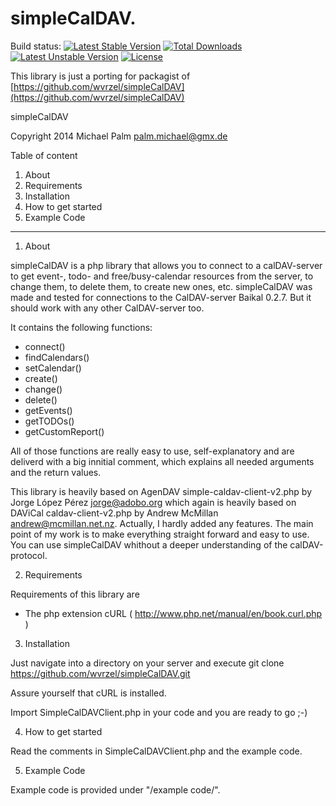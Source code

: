 # simpleCalDAV.

Build status: [![Latest Stable Version](https://poser.pugx.org/thecsea/simple-caldav-client/v/stable)](https://packagist.org/packages/thecsea/simple-caldav-client) [![Total Downloads](https://poser.pugx.org/thecsea/simple-caldav-client/downloads)](https://packagist.org/packages/thecsea/simple-caldav-client) [![Latest Unstable Version](https://poser.pugx.org/thecsea/simple-caldav-client/v/unstable)](https://packagist.org/packages/thecsea/simple-caldav-client) [![License](https://poser.pugx.org/thecsea/simple-caldav-client/license)](https://packagist.org/packages/thecsea/simple-caldav-client)

This library is just a porting for packagist of [https://github.com/wvrzel/simpleCalDAV](https://github.com/wvrzel/simpleCalDAV)

simpleCalDAV

Copyright 2014 Michael Palm <palm.michael@gmx.de>

Table of content

1. About
1. Requirements
1. Installation
1. How to get started
1. Example Code

------------------------

1) About

simpleCalDAV is a php library that allows you to connect to a calDAV-server to get event-, todo- and free/busy-calendar resources from the server, to change them, to delete them, to create new ones, etc.
simpleCalDAV was made and tested for connections to the CalDAV-server Baikal 0.2.7. But it should work with any other CalDAV-server too.

It contains the following functions:
  - connect()
  - findCalendars()
  - setCalendar()
  - create()
  - change()
  - delete()
  - getEvents()
  - getTODOs()
  - getCustomReport()

All of those functions are really easy to use, self-explanatory and are deliverd with a big innitial comment, which explains all needed arguments and the return values.

This library is heavily based on AgenDAV simple-caldav-client-v2.php by Jorge López Pérez <jorge@adobo.org> which again is heavily based on DAViCal caldav-client-v2.php by Andrew McMillan <andrew@mcmillan.net.nz>.
Actually, I hardly added any features. The main point of my work is to make everything straight forward and easy to use. You can use simpleCalDAV whithout a deeper understanding of the calDAV-protocol.


2) Requirements

Requirements of this library are
  - The php extension cURL ( http://www.php.net/manual/en/book.curl.php )


3) Installation

Just navigate into a directory on your server and execute
git clone https://github.com/wvrzel/simpleCalDAV.git

Assure yourself that cURL is installed.

Import SimpleCalDAVClient.php in your code and you are ready to go ;-)


4) How to get started

Read the comments in SimpleCalDAVClient.php and the example code.


5) Example Code

Example code is provided under "/example code/".
